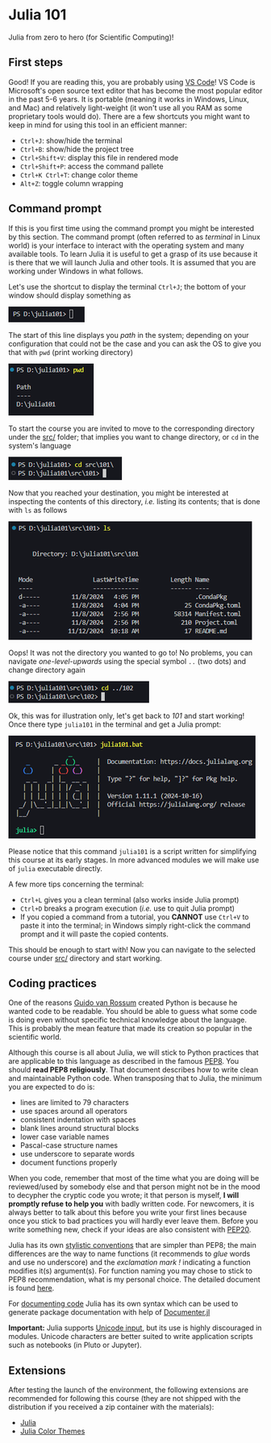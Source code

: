 # Julia 101

Julia from zero to hero (for Scientific Computing)!

## First steps

Good! If you are reading this, you are probably using [VS Code](https://code.visualstudio.com/)! VS Code is Microsoft's open source text editor that has become the most popular editor in the past 5-6 years. It is portable (meaning it works in Windows, Linux, and Mac) and relatively light-weight (it won't use all you RAM as some proprietary tools would do). There are a few shortcuts you might want to keep in mind for using this tool in an efficient manner:

- `Ctrl+J`: show/hide the terminal
- `Ctrl+B`: show/hide the project tree
- `Ctrl+Shift+V`: display this file in rendered mode
- `Ctrl+Shift+P`: access the command pallete
- `Ctrl+K Ctrl+T`: change color theme
- `Alt+Z`: toggle column wrapping

## Command prompt

If this is you first time using the command prompt you might be interested by this section. The command prompt (often referred to as *terminal* in Linux world) is your interface to interact with the operating system and many available tools. To learn Julia it is useful to get a grasp of its use because it is there that we will launch Julia and other tools. It is assumed that you are working under Windows in what follows.

Let's use the shortcut to display the terminal `Ctrl+J`; the bottom of your window should display something as

![First prompt](media/first-prompt.png)

The start of this line displays you *path* in the system; depending on your configuration that could not be the case and you can ask the OS to give you that with `pwd` (print working directory)

![Where am I?](media/where-am-i.png)

To start the course you are invited to move to the corresponding directory under the [src/](src/) folder; that implies you want to change directory, or `cd` in the system's language

![Change directory](media/change-directory.png)

Now that you reached your destination, you might be interested at inspecting the contents of this directory, *i.e.* listing its contents; that is done with `ls` as follows

![Listing contents](media/listing-contents.png)

Oops! It was not the directory you wanted to go to! No problems, you can navigate *one-level-upwards* using the special symbol `..` (two dots) and change directory again

![Moving upwards](media/moving-upwards.png)

Ok, this was for illustration only, let's get back to *101* and start working! Once there type `julia101` in the terminal and get a Julia prompt:

![Launching Julia](media/launching-julia.png)

Please notice that this command `julia101` is a script written for simplifying this course at its early stages. In more advanced modules we will make use of `julia` executable directly.

A few more tips concerning the terminal:

- `Ctrl+L` gives you a clean terminal (also works inside Julia prompt)
- `Ctrl+D` breaks a program execution (*i.e.* use to quit Julia prompt)
- If you copied a command from a tutorial, you **CANNOT** use `Ctrl+V` to paste it into the terminal; in Windows simply right-click the command prompt and it will paste the copied contents.

This should be enough to start with! Now you can navigate to the selected course under [src/](src/) directory and start working.

## Coding practices

One of the reasons [Guido van Rossum](https://en.wikipedia.org/wiki/Guido_van_Rossum) created Python is because he wanted code to be readable. You should be able to guess what some code is doing even without specific technical knowledge about the language. This is probably the mean feature that made its creation so popular in the scientific world.

Although this course is all about Julia, we will stick to Python practices that are applicable to this language as described in the famous [PEP8](https://peps.python.org/pep-0008/). You should **read PEP8 religiously**. That document describes how to write clean and maintainable Python code. When transposing that to Julia, the minimum you are expected to do is:

- lines are limited to 79 characters
- use spaces around all operators
- consistent indentation with spaces
- blank lines around structural blocks
- lower case variable names
- Pascal-case structure names
- use underscore to separate words
- document functions properly

When you code, remember that most of the time what you are doing will be reviewed/used by somebody else and that person might not be in the mood to decypher the cryptic code you wrote; it that person is myself, **I will promptly refuse to help you** with badly written code. For newcomers, it is always better to talk about this before you write your first lines because once you stick to bad practices you will hardly ever leave them. Before you write something new, check if your ideas are also consistent with [PEP20](https://peps.python.org/pep-0020/).

Julia has its own [stylistic conventions](https://docs.julialang.org/en/v1/manual/variables/#Stylistic-Conventions) that are simpler than PEP8; the main differences are the way to name functions (it recommends to *glue* words and use no underscore) and the *exclamation mark !* indicating a function modifies it(s) argument(s). For function naming you may chose to stick to PEP8 recommendation, what is my personal choice. The detailed document is found [here](https://docs.julialang.org/en/v1/manual/style-guide/).

For [documenting code](https://docs.julialang.org/en/v1/manual/documentation/#Syntax-Guide) Julia has its own syntax which can be used to generate package documentation with help of [Documenter.jl](https://documenter.juliadocs.org/stable/)

**Important:** Julia supports [Unicode input](https://docs.julialang.org/en/v1/manual/unicode-input/), but its use is highly discouraged in modules. Unicode characters are better suited to write application scripts such as notebooks (in Pluto or Jupyter).

## Extensions

After testing the launch of the environment, the following extensions are recommended for following this course (they are not shipped with the distribution if you received a zip container with the materials):

- [Julia](https://github.com/julia-vscode/julia-vscode)
- [Julia Color Themes](https://github.com/CameronBieganek/julia-color-themes)
